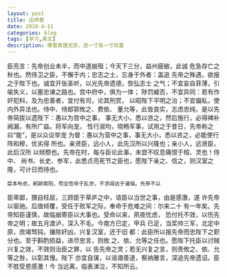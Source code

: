 ```yaml
---
layout: post
title: 出师表
date: 2018-4-11
categories: blog
tags: [学习,美文]
description: 哪管真理无穷，进一寸有一寸欢喜
---
```


   臣亮言：先帝创业未半，而中道崩殂；今天下三分，益州疲敝，此诚
危急存亡之秋也。然侍卫之臣，不懈于内；忠志之士，忘身于外者：盖追
先帝之殊遇，欲报之于陛下也。诚宜开张圣听，以光先帝遗德，恢弘志士
之气；不宜妄自菲薄，引喻失义，以塞忠谏之路也。宫中府中，俱为一体；
陟罚臧否，不宜异同：若有作奸犯科，及为忠善者，宜付有司，论其刑赏，
以昭陛下平明之治；不宜偏私，使内外异法也。侍中、侍郎郭攸之、费依、
董允等，此皆良实，志虑忠纯，是以先帝简拔以遗陛下：愚以为宫中之事，
事无大小，悉以咨之，然后施行，必得裨补阙漏，有所广益。将军向宠，
性行淑均，晓畅军事，试用之于昔日，先帝称之曰“能”，是以众议举宠
为督：愚以为营中之事，事无大小，悉以咨之，必能使行阵和穆，优劣得
所也。亲贤臣，远小人，此先汉所以兴隆也；亲小人，远贤臣，此后汉所
以倾颓也。先帝在时，每与臣论此事，未尝不叹息痛恨于桓、灵也！侍中、
尚书、长史、参军，此悉贞亮死节之臣也，愿陛下亲之、信之，则汉室之
隆，可计日而待也。

    臣本布衣，躬耕南阳，苟全性命于乱世，不求闻达于诸侯。先帝不以
臣卑鄙，猥自枉屈，三顾臣于草庐之中，谘臣以当世之事，由是感激，遂
许先帝以驱驰。后值倾覆，受任于败军之际，奉命于危难之间：尔来二十
有一年矣。先帝知臣谨慎，故临崩寄臣以大事也。受命以来，夙夜忧虑，
恐付托不效，以伤先帝之明；故五月渡泸，深入不毛。今南方已定，甲兵
已足，当奖帅三军，北定中原，庶竭驽钝，攘除奸凶，兴复汉室，还于旧
都：此臣所以报先帝而忠陛下之职分也。至于斟酌损益，进尽忠言，则攸
之、依、允等之任也。愿陛下托臣以讨贼兴复之效，不效则治臣之罪，以
告先帝之灵；若无兴复之言，则责攸之、依、允等之咎，以彰其慢。陛下
亦宜自谋，以谘诹善道，察纳雅言，深追先帝遗诏。臣不胜受恩感激！今
当远离，临表涕泣，不知所云。













